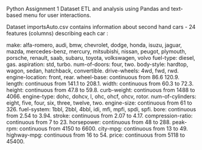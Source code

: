 Python Assignment 1 Dataset ETL and analysis using Pandas and text-based menu for user interactions.

Dataset importsAuto.csv contains information about second hand cars - 24 features (columns) describing each car :

make: alfa-romero, audi, bmw, chevrolet, dodge, honda, isuzu, jaguar, mazda, mercedes-benz, mercury, mitsubishi, nissan, peugot, plymouth, porsche, renault, saab, subaru, toyota, volkswagen, volvo
fuel-type: diesel, gas.
aspiration: std, turbo.
num-of-doors: four, two.
body-style: hardtop, wagon, sedan, hatchback, convertible.
drive-wheels: 4wd, fwd, rwd.
engine-location: front, rear.
wheel-base: continuous from 86.6 120.9.
length: continuous from 141.1 to 208.1.
width: continuous from 60.3 to 72.3.
height: continuous from 47.8 to 59.8.
curb-weight: continuous from 1488 to 4066.
engine-type: dohc, dohcv, l, ohc, ohcf, ohcv, rotor.
num-of-cylinders: eight, five, four, six, three, twelve, two.
engine-size: continuous from 61 to 326.
fuel-system: 1bbl, 2bbl, 4bbl, idi, mfi, mpfi, spdi, spfi.
bore: continuous from 2.54 to 3.94.
stroke: continuous from 2.07 to 4.17.
compression-ratio: continuous from 7 to 23.
horsepower: continuous from 48 to 288.
peak-rpm: continuous from 4150 to 6600.
city-mpg: continuous from 13 to 49.
highway-mpg: continuous from 16 to 54.
price: continuous from 5118 to 45400.
